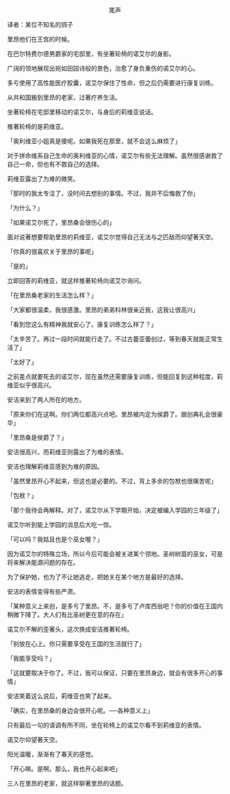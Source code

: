 <p align="center">尾声</p>

译者：某位不知名的鸽子

里昂他们在王宫的时候。

在巴尔特费尔德男爵家的宅邸里，有坐著轮椅的诺艾尔的身影。

广阔的领地展现出宛如田园诗般的景色，治愈了身负重伤的诺艾尔的心。

多亏使用了高性能医疗胶囊，诺艾尔保住了性命，但之后仍需要进行康复训练。

从共和国搬到里昂的老家，过著疗养生活。

坐著轮椅在宅邸里移动的诺艾尔，与身后的莉维亚说话。

推著轮椅的是莉维亚。

「奥利维亚小姐真是傻呢。如果我死在那里，就不会这么麻烦了」

对于拼命维系自己生命的奥利维亚的心情，诺艾尔有些无法理解。虽然很感谢救了自己一命，但也有不救自己的选择。

莉维亚露出了为难的微笑。

「那时的我太专注了，没时间去想别的事情。不过，我并不后悔救了你」

「为什么？」

「如果诺艾尔死了，里昂桑会很伤心的」

面对说著想要帮助里昂的莉维亚，诺艾尔觉得自己无法与之匹敌而仰望著天空。

「你真的很喜欢关于里昂的事呢」

「是的」

立即回答的莉维亚，就这样推著轮椅向诺艾尔询问。

「在里昂桑老家的生活怎么样？」

「大家都很温柔，我很感激。里昂的弟弟科林很亲近我，这我让很高兴」

「看到您这么有精神我就安心了。康复训练怎么样了？」

「太辛苦了。再过一段时间就能行走了。不过古蕾亚蕾创过，等到春天就能正常生活了」

「太好了」

之前差点就要死去的诺艾尔，现在虽然还需要康复训练，但能回复到这种程度，莉维亚似乎很高兴。

安洁来到了两人所在的地方。

「原来你们在这啊。你们两位都高兴点吧。里昂被内定为侯爵了。据创典礼会很豪华」

「里昂桑是侯爵了？」

安洁很高兴，而莉维亚则露出了为难的表情。

安洁也理解莉维亚感到为难的原因。

「虽然里昂开心不起来，但这也是必要的。不过，背上多余的包袱也很痛苦呢」

「包袱？」

「那个我待会再解释。对了，诺艾尔从下学期开始，决定被编入学园的三年级了」

诺艾尔听到能上学园的消息后大吃一惊。

「可以吗？我姑且也是个巫女喔？」

因为诺艾尔的特殊立场，所以今后可能会被关进某个领地。圣树树苗的巫女，可是将来解决能源问题的存在。

为了保护她，也为了不让她逃走，把她关在某个地方是最好的选择。

安洁的表情变得有些严肃。

「某种意义上来创，是多亏了里昂。不，是多亏了卢库西翁吧？你的价值在王国内稍微下降了。大人们有比圣树更在意的存在」

诺艾尔不解的歪著头，这次换成安洁推著轮椅。

「别放在心上。你只需要享受在王国的生活就行了」

「我能享受吗？」

「这就要取决于你了。不过，我可以保证，只要在里昂身边，就会有很多开心的事情」

安洁笑着这么说后，莉维亚也笑了起来。

「确实，在里昂桑的身边会很开心呢。──各种意义上」

只有最后一句的语调有所不同，坐在轮椅上的诺艾尔看不到莉维亚的表情。

诺艾尔仰望著天空。

阳光温暖，渐渐有了春天的感觉。

「开心嘛。是啊。那么，我也开心起来吧」

三人在里昂的老家，就这样聊著里昂的话题。

